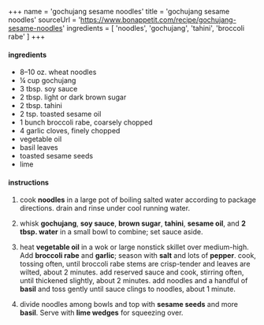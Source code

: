 +++
name = 'gochujang sesame noodles'
title = 'gochujang sesame noodles'
sourceUrl = 'https://www.bonappetit.com/recipe/gochujang-sesame-noodles'
ingredients = [
  'noodles',
  'gochujang',
  'tahini',
  'broccoli rabe'
]
+++

#### ingredients

- 8–10 oz. wheat noodles
- ¼ cup gochujang
- 3 tbsp. soy sauce
- 2 tbsp. light or dark brown sugar
- 2 tbsp. tahini
- 2 tsp. toasted sesame oil
- 1 bunch broccoli rabe, coarsely chopped
- 4 garlic cloves, finely chopped
- vegetable oil
- basil leaves
- toasted sesame seeds
- lime

#### instructions

1. cook **noodles** in a large pot of boiling salted water according to package directions. drain and rinse under cool running water.

2. whisk **gochujang**, **soy sauce**, **brown sugar**, **tahini**, **sesame oil**, and **2 tbsp. water** in a small bowl to combine; set sauce aside.

3. heat **vegetable oil** in a wok or large nonstick skillet over medium-high. Add **broccoli rabe** and **garlic**; season with **salt** and lots of **pepper**. cook, tossing often, until broccoli rabe stems are crisp-tender and leaves are wilted, about 2 minutes. add reserved sauce and cook, stirring often, until thickened slightly, about 2 minutes. add noodles and a handful of **basil** and toss gently until sauce clings to noodles, about 1 minute.

4. divide noodles among bowls and top with **sesame seeds** and more **basil**. Serve with **lime wedges** for squeezing over.
